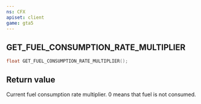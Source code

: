 ```yaml
---
ns: CFX
apiset: client
game: gta5
---
```

## GET_FUEL_CONSUMPTION_RATE_MULTIPLIER

```c
float GET_FUEL_CONSUMPTION_RATE_MULTIPLIER();
```

## Return value
Current fuel consumption rate multiplier. 0 means that fuel is not consumed.
